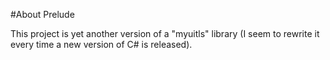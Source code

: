 #About Prelude

This project is yet another version of a "myuitls" library (I seem to rewrite it every time a new version of C# is released).

